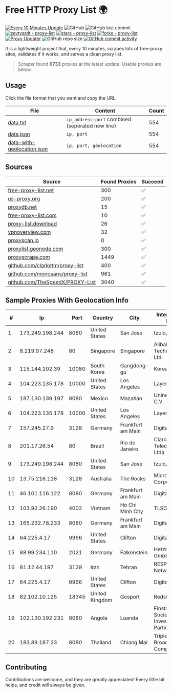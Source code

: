 
# Free HTTP Proxy List 🌍

[![Every 10 Minutes Update](https://github.com/mertguvencli/http-proxy-list/actions/workflows/main.yml/badge.svg?branch=main)](https://github.com/mertguvencli/http-proxy-list/actions/workflows/main.yml)
![GitHub](https://img.shields.io/github/license/mertguvencli/http-proxy-list)
![GitHub last commit](https://img.shields.io/github/last-commit/mertguvencli/http-proxy-list)
[![zevtyardt - proxy-list](https://img.shields.io/static/v1?label=zevtyardt&message=proxy-list&color=blue&logo=github)](https://github.com/zevtyardt/proxy-list "Go to GitHub repo")
[![stars - proxy-list](https://img.shields.io/github/stars/zevtyardt/proxy-list?style=social)](https://github.com/zevtyardt/proxy-list)
[![forks - proxy-list](https://img.shields.io/github/forks/zevtyardt/proxy-list?style=social)](https://github.com/zevtyardt/proxy-list)
[![Proxy Updater](https://github.com/zevtyardt/proxy-list/workflows/Proxy%20Updater/badge.svg)](https://github.com/zevtyardt/proxy-list/actions?query=workflow:"Proxy+Updater")
![GitHub repo size](https://img.shields.io/github/repo-size/zevtyardt/proxy-list)
[![GitHub commit activity](https://img.shields.io/github/commit-activity/m/zevtyardt/proxy-list?logo=commits)](https://github.com/zevtyardt/proxy-list/commits/main)

It is a lightweight project that, every 10 minutes, scrapes lots of free-proxy sites, validates if it works, and serves a clean proxy list.

> Scraper found **6733** proxies at the latest update. Usable proxies are below.

## Usage

Click the file format that you want and copy the URL.

|File|Content|Count|
|----|-------|-----|
|[data.txt](https://raw.githubusercontent.com/mertguvencli/http-proxy-list/main/proxy-list/data.txt)|`ip_address:port` combined (seperated new line)|554|
|[data.json](https://raw.githubusercontent.com/mertguvencli/http-proxy-list/main/proxy-list/data.json)|`ip, port`|554|
|[data-with-geolocation.json](https://raw.githubusercontent.com/mertguvencli/http-proxy-list/main/proxy-list/data-with-geolocation.json)|`ip, port, geolocation`|554|

## Sources

|Source|Found Proxies|Succeed|
|------|-------------|-------|
|[free-proxy-list.net](https://free-proxy-list.net)|300|✅|
|[us-proxy.org](https://www.us-proxy.org)|200|✅|
|[proxydb.net](http://proxydb.net)|15|✅|
|[free-proxy-list.com](https://free-proxy-list.com/?page=&port=&type%5B%5D=http&type%5B%5D=https&up_time=0&search=Search)|10|✅|
|[proxy-list.download](https://www.proxy-list.download/HTTP)|26|✅|
|[vpnoverview.com](https://vpnoverview.com/privacy/anonymous-browsing/free-proxy-servers)|32|✅|
|[proxyscan.io](https://www.proxyscan.io)|0|✅|
|[proxylist.geonode.com](https://proxylist.geonode.com/api/proxy-list?limit=300&page=1&sort_by=lastChecked&sort_type=desc&protocols=http,https)|300|✅|
|[proxyscrape.com](https://api.proxyscrape.com/v2/?request=displayproxies&protocol=http&timeout=10000&country=all&ssl=all&anonymity=all)|1449|✅|
|[github.com/clarketm/proxy-list](https://raw.githubusercontent.com/clarketm/proxy-list/master/proxy-list-raw.txt)|400|✅|
|[github.com/monosans/proxy-list](https://raw.githubusercontent.com/monosans/proxy-list/main/proxies/http.txt)|961|✅|
|[github.com/TheSpeedX/PROXY-List](https://raw.githubusercontent.com/TheSpeedX/PROXY-List/master/http.txt)|3040|✅|


## Sample Proxies With Geolocation Info

|#|Ip|Port|Country|City|Internet Service Provider|
|-|--|----|-------|----|-------------------------|
|1|173.249.198.244|8080|United States|San Jose|tzulo, inc.|
|2|8.219.97.248|80|Singapore|Singapore|Alibaba (US) Technology Co., Ltd.|
|3|115.144.102.39|10080|South Korea|Gangdong-gu|Korea Telecom|
|4|104.223.135.178|10000|United States|Los Angeles|LayerHost|
|5|187.130.139.197|8080|Mexico|Mazatlán|Uninet S.A. de C.V.|
|6|104.223.135.178|10000|United States|Los Angeles|LayerHost|
|7|157.245.27.9|3128|Germany|Frankfurt am Main|DigitalOcean, LLC|
|8|201.17.26.54|80|Brazil|Rio de Janeiro|Claro NXT Telecomunicacoes Ltda|
|9|173.249.198.244|8080|United States|San Jose|tzulo, inc.|
|10|13.75.216.118|3128|Australia|The Rocks|Microsoft Corporation|
|11|46.101.116.122|8080|Germany|Frankfurt am Main|DigitalOcean, LLC|
|12|103.92.26.190|4002|Vietnam|Ho Chi Minh City|TLSOFT|
|13|165.232.78.233|8080|Germany|Frankfurt am Main|DigitalOcean, LLC|
|14|64.225.4.17|9966|United States|Clifton|DigitalOcean, LLC|
|15|88.99.234.110|2021|Germany|Falkenstein|Hetzner Online GmbH|
|16|81.12.44.197|3129|Iran|Tehran|RESPINA Networks|
|17|64.225.4.17|9966|United States|Clifton|DigitalOcean, LLC|
|18|82.102.10.125|18345|United Kingdom|Gosport|Redstation Limited|
|19|102.130.192.231|8080|Angola|Luanda|Finstar - Sociedade de Investimento e Participacoes S.A|
|20|183.89.187.23|8080|Thailand|Chiang Mai|Triple T Broadband Public Company Limited|



## Contributing

Contributions are welcome, and they are greatly appreciated! Every
little bit helps, and credit will always be given.

